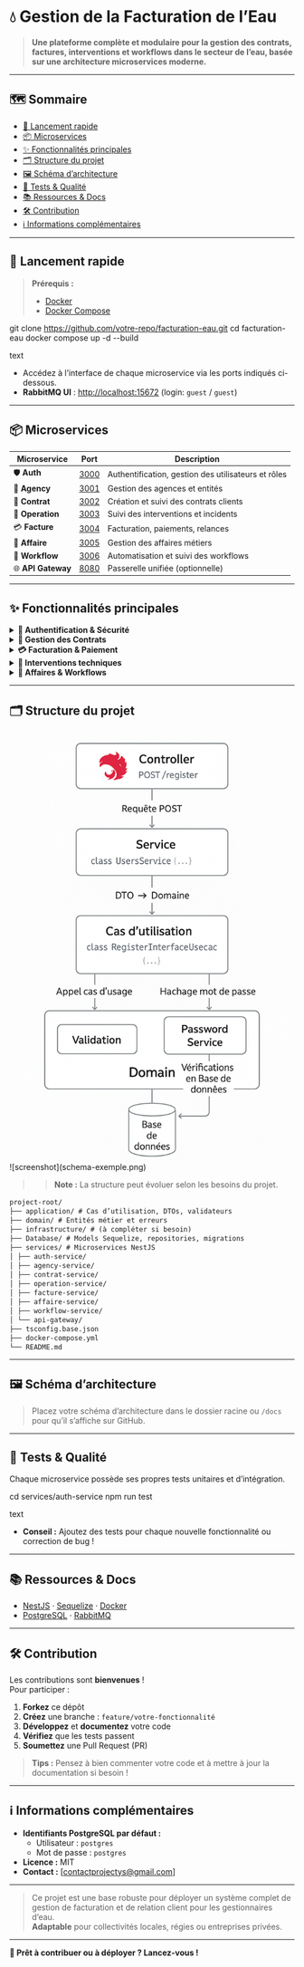 # 💧 Gestion de la Facturation de l’Eau

> **Une plateforme complète et modulaire pour la gestion des contrats, factures, interventions et workflows dans le secteur de l’eau, basée sur une architecture microservices moderne.**

---

## 🗺️ Sommaire

- [🚀 Lancement rapide](#-lancement-rapide)
- [📦 Microservices](#-microservices)
- [✨ Fonctionnalités principales](#-fonctionnalités-principales)
- [🗂️ Structure du projet](#-structure-du-projet)
- [🖼️ Schéma d’architecture](#-schéma-darchitecture)
- [🧪 Tests & Qualité](#-tests--qualité)
- [📚 Ressources & Docs](#-ressources--docs)
- [🛠️ Contribution](#-contribution)
- [ℹ️ Informations complémentaires](#-informations-complémentaires)

---

## 🚀 Lancement rapide

> **Prérequis :**
> - [Docker](https://www.docker.com/get-started)
> - [Docker Compose](https://docs.docker.com/compose/)

git clone https://github.com/votre-repo/facturation-eau.git
cd facturation-eau
docker compose up -d --build

text

- Accédez à l’interface de chaque microservice via les ports indiqués ci-dessous.
- **RabbitMQ UI** : [http://localhost:15672](http://localhost:15672) (login: `guest` / `guest`)

---

## 📦 Microservices

| Microservice         | Port                          | Description                                    |
|----------------------|-------------------------------|------------------------------------------------|
| 🛡️ **Auth**          | [3000](http://localhost:3001) | Authentification, gestion des utilisateurs et rôles |
| 🏢 **Agency**        | [3001](http://localhost:3002) | Gestion des agences et entités                  |
| 📄 **Contrat**       | [3002](http://localhost:3003) | Création et suivi des contrats clients          |
| 🔧 **Operation**     | [3003](http://localhost:3004) | Suivi des interventions et incidents            |
| 💳 **Facture**       | [3004](http://localhost:3005) | Facturation, paiements, relances                |
| 📁 **Affaire**       | [3005](http://localhost:3006) | Gestion des affaires métiers                    |
| 🔄 **Workflow**      | [3006](http://localhost:3007) | Automatisation et suivi des workflows           |
| 🌐 **API Gateway**   | [8080](http://localhost:3000) | Passerelle unifiée (optionnelle)                |

---

## ✨ Fonctionnalités principales

<details>
<summary><strong>🔐 Authentification & Sécurité</strong></summary>

- Authentification JWT, MFA, gestion avancée des rôles (ADMIN, TECH, AGENT)
- Conformité RGPD : consentements, anonymisation, droit à l’oubli
- Journalisation des actions utilisateurs
</details>

<details>
<summary><strong>📑 Gestion des Contrats</strong></summary>

- Contrats résidentiels, professionnels, collectifs
- Cosignataires (colocation, copropriété)
- Tarification dynamique et personnalisable
- Cycle de vie complet : création, modification, suspension, résiliation
</details>

<details>
<summary><strong>💳 Facturation & Paiement</strong></summary>

- Facturation périodique ou manuelle
- Multi-services : eau potable, assainissement, etc.
- Paiements SEPA, carte bancaire, mobile
- Relances automatiques, échéanciers, gestion des impayés
</details>

<details>
<summary><strong>🔧 Interventions techniques</strong></summary>

- Planification et suivi des interventions
- Gestion des incidents, urgences, fuites
- Intégration IoT (relevés automatiques, alertes)
</details>

<details>
<summary><strong>📁 Affaires & Workflows</strong></summary>

- Création automatique d’affaires métier (relances, maintenance)
- Visualisation de l’avancement par étapes
- Blocage/déblocage d’étapes, gestion des dépendances
</details>

---

## 🗂️ Structure du projet

<img src="schema-exemple.png">
![screenshot](schema-exemple.png)

> > **Note :** La structure peut évoluer selon les besoins du projet.

```
project-root/
├── application/ # Cas d’utilisation, DTOs, validateurs
├── domain/ # Entités métier et erreurs
├── infrastructure/ # (à compléter si besoin)
├── Database/ # Models Sequelize, repositories, migrations
├── services/ # Microservices NestJS
│ ├── auth-service/
│ ├── agency-service/
│ ├── contrat-service/
│ ├── operation-service/
│ ├── facture-service/
│ ├── affaire-service/
│ ├── workflow-service/
│ └── api-gateway/
├── tsconfig.base.json
├── docker-compose.yml
└── README.md
```

---

## 🖼️ Schéma d’architecture

> Placez votre schéma d’architecture dans le dossier racine ou `/docs` pour qu’il s’affiche sur GitHub.

---

## 🧪 Tests & Qualité

Chaque microservice possède ses propres tests unitaires et d’intégration.

cd services/auth-service
npm run test

text

- **Conseil :** Ajoutez des tests pour chaque nouvelle fonctionnalité ou correction de bug !

---

## 📚 Ressources & Docs

- [NestJS](https://docs.nestjs.com/) &middot; [Sequelize](https://sequelize.org/) &middot; [Docker](https://docs.docker.com/)
- [PostgreSQL](https://www.postgresql.org/docs/) &middot; [RabbitMQ](https://www.rabbitmq.com/documentation.html)

---

## 🛠️ Contribution

Les contributions sont **bienvenues** !  
Pour participer :

1. **Forkez** ce dépôt
2. **Créez** une branche : `feature/votre-fonctionnalité`
3. **Développez** et **documentez** votre code
4. **Vérifiez** que les tests passent
5. **Soumettez** une Pull Request (PR)

> **Tips :** Pensez à bien commenter votre code et à mettre à jour la documentation si besoin !

---

## ℹ️ Informations complémentaires

- **Identifiants PostgreSQL par défaut :**
    - Utilisateur : `postgres`
    - Mot de passe : `postgres`
- **Licence :** MIT
- **Contact :** [contactprojectys@gmail.com]

---

> Ce projet est une base robuste pour déployer un système complet de gestion de facturation et de relation client pour les gestionnaires d’eau.  
> **Adaptable** pour collectivités locales, régies ou entreprises privées.

---

**🚀 Prêt à contribuer ou à déployer ? Lancez-vous !**